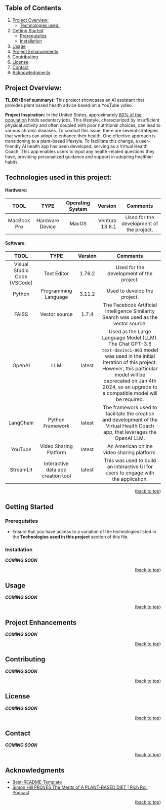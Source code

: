 <a name="readme-top"></a>


<!-- TABLE OF CONTENTS -->
## Table of Contents
  <ol>
    <li>
      <a href="#about-the-project">Project Overview:</a>
      <ul>
        <li><a href="#built-with">Technologies used:</a></li>
      </ul>
    </li>
    <li>
      <a href="#getting-started">Getting Started</a>
      <ul>
        <li><a href="#prerequisites">Prerequisites</a></li>
        <li><a href="#installation">Installation</a></li>
      </ul>
    </li>
    <li><a href="#usage">Usage</a></li>
    <li><a href="#roadmap">Project Enhancements</a></li>
    <li><a href="#contributing">Contributing</a></li>
    <li><a href="#license">License</a></li>
    <li><a href="#contact">Contact</a></li>
    <li><a href="#acknowledgments">Acknowledgments</a></li>
  </ol>

<!-- ABOUT THE PROJECT -->
## Project Overview:

**TL;DR (Brief summary):** This project showcases an AI assistant that provides plant based health advice based on a YouTube video.



**Project Inspiration:** In the United States, approximately [80% of the population](https://thedesireddesk.com/what-percentage-of-americans-work-desk-jobs/) holds sedentary jobs. This lifestyle, characterized by insufficient physical activity and often coupled with poor nutritional choices, can lead to various chronic diseases. To combat this issue, there are several strategies that workers can adopt to enhance their health. One effective approach is transitioning to a plant-based lifestyle. To facilitate this change, a user-friendly AI health app has been developed, serving as a Virtual Health Coach. This app enables users to input any health-related questions they have, providing personalized guidance and support in adopting healthier habits.


## Technologies used in this project:

#### **Hardware:** 
| **TOOL**       | **TYPE**| **Operating System**| **Version**| **Comments**
| :----------------: | :------: |  :------: |----: |  :----: | 
| MacBook Pro         |   Hardware Device | MacOS | Ventura 13.6.1 | Used for the development of the project.

#### **Software:**
| **TOOL**       | **TYPE**| **Version**| **Comments**
| :----------------: | :------: | :----: |  :----: | 
| Visual Studio Code (VSCode)         |   Text Editor  | 1.76.2 | Used for the development of the project.
| Python         |   Programming Language   | 3.11.2 | Used to develop the project.
| FAISS       |  Vector source | 1.7.4 | The Facebook Artificial Intelligence Similarity Search was used as the vector source.
| OpenAI         |   LLM   | latest | Used as the Large Language Model (LLM). The Chat GPT-3.5 `text-davinci-003` model was used in the initial iteration of this project. However, this particular model will be deprecated on Jan 4th 2024, so an upgrade to a compatible model will be required. 
| LangChain       |  Python Framework  | latest | The framework used to facilitate the creation and development of the Virtual Health Coach app, that leverages the OpenAI LLM.
| YouTube       |  Video Sharing Platform  | latest | An American online video sharing platform.
| StreamLit       | Interactive data app creation tool | latest | This was used to build an interactive UI for users to engage with the application.









<p align="right">(<a href="#readme-top">back to top</a>)</p>


<!-- GETTING STARTED -->
## Getting Started

### Prerequisites
- Ensure that you have access to a variation of the technologies listed in the **Technologies used in this project** section of this file.

### Installation
***COMING SOON***
<p align="right">(<a href="#readme-top">back to top</a>)</p>

<!-- USAGE EXAMPLES -->
## Usage
***COMING SOON***
<p align="right">(<a href="#readme-top">back to top</a>)</p>


<!-- Project Enhancements -->
## Project Enhancements
***COMING SOON***
<p align="right">(<a href="#readme-top">back to top</a>)</p>


<!-- Contributing -->
## Contributing
***COMING SOON***
<p align="right">(<a href="#readme-top">back to top</a>)</p>


<!-- License -->
## License
***COMING SOON***
<p align="right">(<a href="#readme-top">back to top</a>)</p>

<!-- Contact -->
## Contact
***COMING SOON***
<p align="right">(<a href="#readme-top">back to top</a>)</p>









<!-- ACKNOWLEDGMENTS -->
## Acknowledgments


* [Best-README-Template](https://github.com/othneildrew/Best-README-Template/tree/master)
* [Simon Hill PROVES The Merits of A PLANT-BASED DIET | Rich Roll Podcast](https://www.youtube.com/watch?v=a3PjNwXd09M)
<p align="right">(<a href="#readme-top">back to top</a>)</p>
